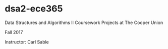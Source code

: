 # dsa2-ece365
Data Structures and Algorithms II Coursework Projects at The Cooper Union

Fall 2017

Instructor: Carl Sable 
